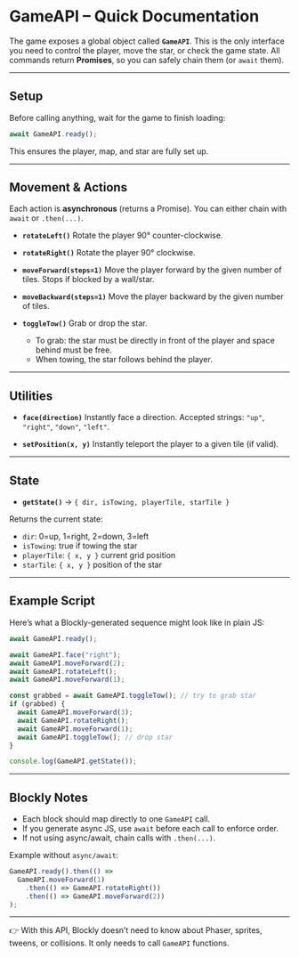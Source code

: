 # GameAPI – Quick Documentation

The game exposes a global object called **`GameAPI`**.
This is the only interface you need to control the player, move the star, or check the game state.
All commands return **Promises**, so you can safely chain them (or `await` them).

---

## Setup

Before calling anything, wait for the game to finish loading:

```js
await GameAPI.ready();
```

This ensures the player, map, and star are fully set up.

---

## Movement & Actions

Each action is **asynchronous** (returns a Promise).
You can either chain with `await` or `.then(...)`.

* **`rotateLeft()`**
  Rotate the player 90° counter-clockwise.

* **`rotateRight()`**
  Rotate the player 90° clockwise.

* **`moveForward(steps=1)`**
  Move the player forward by the given number of tiles. Stops if blocked by a wall/star.

* **`moveBackward(steps=1)`**
  Move the player backward by the given number of tiles.

* **`toggleTow()`**
  Grab or drop the star.

  * To grab: the star must be directly in front of the player and space behind must be free.
  * When towing, the star follows behind the player.

---

## Utilities

* **`face(direction)`**
  Instantly face a direction.
  Accepted strings: `"up"`, `"right"`, `"down"`, `"left"`.

* **`setPosition(x, y)`**
  Instantly teleport the player to a given tile (if valid).

---

## State

* **`getState()`** → `{ dir, isTowing, playerTile, starTile }`

Returns the current state:

* `dir`: 0=up, 1=right, 2=down, 3=left
* `isTowing`: true if towing the star
* `playerTile`: `{ x, y }` current grid position
* `starTile`: `{ x, y }` position of the star

---

## Example Script

Here’s what a Blockly-generated sequence might look like in plain JS:

```js
await GameAPI.ready();

await GameAPI.face("right");
await GameAPI.moveForward(2);
await GameAPI.rotateLeft();
await GameAPI.moveForward(1);

const grabbed = await GameAPI.toggleTow(); // try to grab star
if (grabbed) {
  await GameAPI.moveForward(3);
  await GameAPI.rotateRight();
  await GameAPI.moveForward(1);
  await GameAPI.toggleTow(); // drop star
}

console.log(GameAPI.getState());
```

---

## Blockly Notes

* Each block should map directly to one `GameAPI` call.
* If you generate async JS, use `await` before each call to enforce order.
* If not using async/await, chain calls with `.then(...)`.

Example without `async/await`:

```js
GameAPI.ready().then(() =>
  GameAPI.moveForward(1)
    .then(() => GameAPI.rotateRight())
    .then(() => GameAPI.moveForward(2))
);
```

---

👉 With this API, Blockly doesn’t need to know about Phaser, sprites, tweens, or collisions. It only needs to call `GameAPI` functions.


